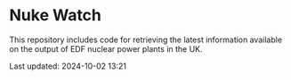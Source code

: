 # Nuke Watch

This repository includes code for retrieving the latest information available on the output of EDF nuclear power plants in the UK.

Last updated: 2024-10-02 13:21